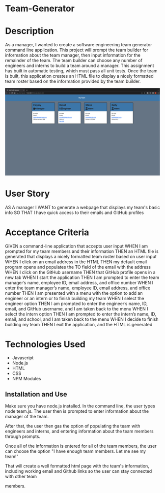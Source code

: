 # Team-Generator

# Description

As a manager, I wanted to create a software engineering team generator command line application.  This project will prompt the team builder for information about the team manager, then input information for the remainder of the team.  The team builder can choose any number of engineers and interns to build a team around a manager.  This assignment has built in automatic testing, which must pass all unit tests.  Once the team is built, this application creates an HTML file to display a nicely formatted team roster based on the information provided by the team builder.

![Alt text](Team-Generator.png)

# User Story

AS A manager
I WANT to generate a webpage that displays my team's basic info
SO THAT I have quick access to their emails and GitHub profiles

# Acceptance Criteria

GIVEN a command-line application that accepts user input
WHEN I am prompted for my team members and their information
THEN an HTML file is generated that displays a nicely formatted team roster based on user input
WHEN I click on an email address in the HTML
THEN my default email program opens and populates the TO field of the email with the address
WHEN I click on the GitHub username
THEN that GitHub profile opens in a new tab
WHEN I start the application
THEN I am prompted to enter the team manager’s name, employee ID, email address, and office number
WHEN I enter the team manager’s name, employee ID, email address, and office number
THEN I am presented with a menu with the option to add an engineer or an intern or to finish building my team
WHEN I select the engineer option
THEN I am prompted to enter the engineer’s name, ID, email, and GitHub username, and I am taken back to the menu
WHEN I select the intern option
THEN I am prompted to enter the intern’s name, ID, email, and school, and I am taken back to the menu
WHEN I decide to finish building my team
THEN I exit the application, and the HTML is generated

# Technologies Used
<ul>
<li>Javascript</li>
<li>Node.js</li>
<li>HTML</li>
<li>CSS</li>
<li>NPM Modules</li>
</ul>

## Installation and Use

Make sure you have node.js installed.  In the command line, the user types node team.js.  The user then is prompted to enter information about the manager of the team.

After that, the user then gas the option of populating the team with engineers and interns, and entering information about the team members through prompts.

Once all of the information is entered for all of the team members, the user can choose the option "I have enough team members.  Let me see my team!"

That will create a well formatted html page with the team's information, including working email and Github links so the user can stay connected with other team

members.






